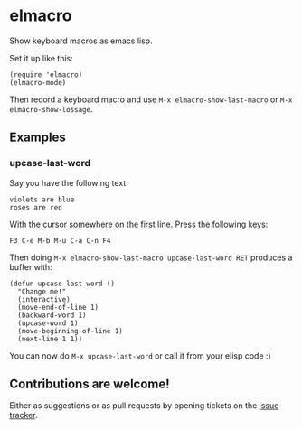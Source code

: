 # elmacro

Show keyboard macros as emacs lisp.

Set it up like this:

``` emacs-lisp
(require 'elmacro)
(elmacro-mode)
```

Then record a keyboard macro and use `M-x elmacro-show-last-macro` or `M-x elmacro-show-lossage`.

## Examples

### upcase-last-word

Say you have the following text:

    violets are blue
    roses are red

With the cursor somewhere on the first line. Press the following keys:

`F3 C-e M-b M-u C-a C-n F4`

Then doing `M-x elmacro-show-last-macro upcase-last-word RET` produces a buffer with:

``` emacs-lisp
(defun upcase-last-word ()
  "Change me!"
  (interactive)
  (move-end-of-line 1)
  (backward-word 1)
  (upcase-word 1)
  (move-beginning-of-line 1)
  (next-line 1 1))
```

You can now do `M-x upcase-last-word` or call it from your elisp code :)

## Contributions are welcome!

Either as suggestions or as pull requests by opening tickets on the
[issue tracker](https://github.com/Silex/elmacro/issues).
